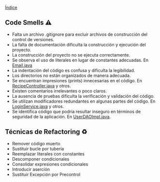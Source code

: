 [Índice](../CSDT-2024.md)

## Code Smells :warning:
* Falta un archivo .gitignore para excluir archivos de construcción del control de versiones.
* La falta de documentación dificulta la construcción y ejecución del proyecto.
* La construcción del proyecto no se ejecuta correctamente.
* Se observa el uso de literales en lugar de constantes adecuadas. En [Email.java](https://github.com/JulianBenitez99/YummyFoods-CSDT/blob/f1ceebdc73f7c8204ee09008d37a568b7da57b0e/src/main/java/com/yummyfoods/utility/Email.java#L17)
* La indentación del código es confusa y dificulta la legibilidad.
* Los directorios no están organizados de manera adecuada.
* Se encuentran impresiones (prints) innecesarias en el código. En [RecipeController.java](https://github.com/JulianBenitez99/YummyFoods-CSDT/blob/f1ceebdc73f7c8204ee09008d37a568b7da57b0e/src/main/java/com/yummyfoods/spring/controller/RecipeController.java#L379) y otros.
* Existen comentarios irrelevantes o poco claros.
* La ausencia de pruebas dificulta la verificación y validación del código.
* Se utilizan modificadores redundantes en algunas partes del código. En [LoginService.java](https://github.com/JulianBenitez99/YummyFoods-CSDT/blob/f1ceebdc73f7c8204ee09008d37a568b7da57b0e/src/main/java/com/yummyfoods/spring/service/LoginService.java#L9) y otros.
* Se identifica código que podría resultar inseguro en términos de seguridad de la aplicación. En [UserDAOImpl.java](https://github.com/JulianBenitez99/YummyFoods-CSDT/blob/f1ceebdc73f7c8204ee09008d37a568b7da57b0e/src/main/java/com/yummyfoods/spring/dao/UserDAOImpl.java#L36).

## Técnicas de Refactoring :recycle:
* Remover código muerto
* Sustituir bucle por tubería
* Reemplazar literales con constantes
* Descomponer condicionales
* Consolidar expresiones condicionales
* Introducir aserción
* Sustituir Excepción por Precontrol


